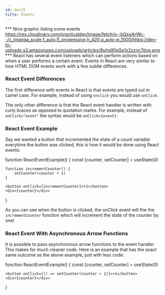 ```yaml
---
id: doc15
title: Events
---
```


*** Nice graphic listing some events https://res.cloudinary.com/practicaldev/image/fetch/s--bQsgArWc--/c_imagga_scale,f_auto,fl_progressive,h_420,q_auto,w_1000/https://dev-to-uploads.s3.amazonaws.com/uploads/articles/8uhg90p5p1x2zznc7dve.png ***
React has several event listeners which can perform actions based on when a user performs a certain event. Events in React are very similar to how HTML DOM events work with a few subtle differences.

### React Event Differences
The first difference with events in React is that events are typed out in camel case. For example, instead of using `onclick` you would use `onClick`.

The only other difference is that the React event handler is written with curly braces as opposed to quotation marks. For example, instead of `onClick="event"` the syntax would be `onClick={event}`.

### React Event Example
Say we wanted a button that incremented the state of a count variable everytime the button was clicked, this is how it would be done using React events:

function ReactEventExample() {
    const [counter, setCounter] = useState(0)

    function incrementCounter() {
        setCounter(counter + 1)
    }

    <button onClick={incrementCounter}>+1</button>
    <div>{counter}</div>
}

As you can see when the button is clicked, the onClick event will fire the `incrementCounter` function which will increment the state of the counter by one!

### React Event With Asynchronous Arrow Functions
It is possible to pass asynchronous arrow functions to the event handler. This makes for much cleaner code. Here is an example that has the exact same outcome as the above example, just with less code:

function ReactEventExample() {
    const [counter, setCounter] = useState(0)

    <button onClick={() => setCounter(counter + 1)}>+1</button>
    <div>{counter}</div>
}
